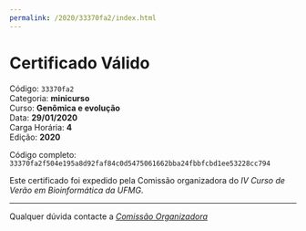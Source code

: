```yaml
---
permalink: /2020/33370fa2/index.html
---
```


# Certificado Válido

Código: `33370fa2`<br>
Categoria: **minicurso**<br>
Curso: **Genômica e evolução**<br>
Data: **29/01/2020**<br>
Carga Horária: **4**<br>
Edição: **2020**<br>


Código completo: `33370fa2f504e195a8d92faf84c0d5475061662bba24fbbfcbd1ee53228cc794`


Este certificado foi expedido pela Comissão organizadora do *IV Curso de Verão em Bioinformática da UFMG*.

----

Qualquer dúvida contacte a [_Comissão Organizadora_](<mailto:cursobioinfoufmg@gmail.com$subject=[Certificados]>)

